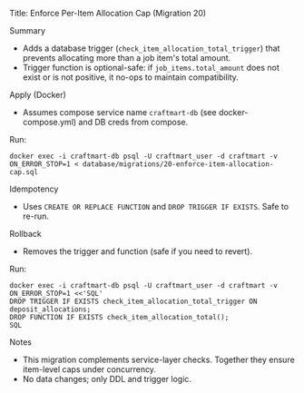 Title: Enforce Per-Item Allocation Cap (Migration 20)

Summary
- Adds a database trigger (`check_item_allocation_total_trigger`) that prevents allocating more than a job item's total amount.
- Trigger function is optional-safe: if `job_items.total_amount` does not exist or is not positive, it no-ops to maintain compatibility.

Apply (Docker)
- Assumes compose service name `craftmart-db` (see docker-compose.yml) and DB creds from compose.

Run:
```
docker exec -i craftmart-db psql -U craftmart_user -d craftmart -v ON_ERROR_STOP=1 < database/migrations/20-enforce-item-allocation-cap.sql
```

Idempotency
- Uses `CREATE OR REPLACE FUNCTION` and `DROP TRIGGER IF EXISTS`. Safe to re-run.

Rollback
- Removes the trigger and function (safe if you need to revert).

Run:
```
docker exec -i craftmart-db psql -U craftmart_user -d craftmart -v ON_ERROR_STOP=1 <<'SQL'
DROP TRIGGER IF EXISTS check_item_allocation_total_trigger ON deposit_allocations;
DROP FUNCTION IF EXISTS check_item_allocation_total();
SQL
```

Notes
- This migration complements service-layer checks. Together they ensure item-level caps under concurrency.
- No data changes; only DDL and trigger logic.

